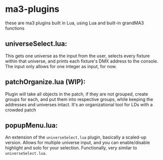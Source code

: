 # ma3-plugins
these are ma3 plugins built in Lua, using Lua and built-in grandMA3 functions


## universeSelect.lua:
This gets one universe as the input from the user, selects every fixture within that universe, and prints each fixture's DMX address to the console. The input only allows for one integer as input, for now. 

## patchOrganize.lua (WIP): 
Plugin will take all objects in the patch, if they are not grouped, create groups for each, and put them into respective groups, while keeping the addresses and universes intact. It's an organizational tool for LDs with a crowded patch

## popupMenu.lua:
An extension of the `universeSelect.lua` plugin, basically a scaled-up version. Allows for multiple universe input, and you can enable/disable highlight and solo for your selection. Functionally, very similar to `universeSelect.lua`.  

